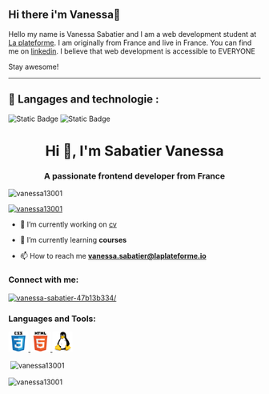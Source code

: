 ## Hi there i'm Vanessa👋

<!--
**vanessa13001/vanessa13001** is a ✨ _special_ ✨ repository because its `README.md` (this file) appears on your GitHub profile.-->

Hello my name is Vanessa Sabatier and I am a web development student at [La plateforme](https://laplateforme.io/). I am originally from France and live in France. You can find me on [linkedin](https://www.linkedin.com/in/vanessa-sabatier-47b13b334/).
I believe that web development is accessible to EVERYONE

Stay awesome!

---
## 🔧 Langages and technologie :
![Static Badge](https://img.shields.io/badge/code-html5-orange?style=plastic&logo=html5)
![Static Badge](https://img.shields.io/badge/code-css-blue?style=plastic&logo=css3&logoColor=blue)

<h1 align="center">Hi 👋, I'm Sabatier Vanessa</h1>
<h3 align="center">A passionate frontend developer from France</h3>

<p align="left"> <img src="https://komarev.com/ghpvc/?username=vanessa13001&label=Profile%20views&color=0e75b6&style=flat" alt="vanessa13001" /> </p>

<p align="left"> <a href="https://github.com/ryo-ma/github-profile-trophy"><img src="https://github-profile-trophy.vercel.app/?username=vanessa13001" alt="vanessa13001" /></a> </p>

- 🔭 I’m currently working on [cv](https://github.com/vanessa13001/cv)

- 🌱 I’m currently learning **courses**

- 📫 How to reach me **vanessa.sabatier@laplateforme.io**

<h3 align="left">Connect with me:</h3>
<p align="left">
<a href="https://linkedin.com/in/vanessa-sabatier-47b13b334/" target="blank"><img align="center" src="https://raw.githubusercontent.com/rahuldkjain/github-profile-readme-generator/master/src/images/icons/Social/linked-in-alt.svg" alt="vanessa-sabatier-47b13b334/" height="30" width="40" /></a>
</p>

<h3 align="left">Languages and Tools:</h3>
<p align="left"> <a href="https://www.w3schools.com/css/" target="_blank" rel="noreferrer"> <img src="https://raw.githubusercontent.com/devicons/devicon/master/icons/css3/css3-original-wordmark.svg" alt="css3" width="40" height="40"/> </a> <a href="https://www.w3.org/html/" target="_blank" rel="noreferrer"> <img src="https://raw.githubusercontent.com/devicons/devicon/master/icons/html5/html5-original-wordmark.svg" alt="html5" width="40" height="40"/> </a> <a href="https://www.linux.org/" target="_blank" rel="noreferrer"> <img src="https://raw.githubusercontent.com/devicons/devicon/master/icons/linux/linux-original.svg" alt="linux" width="40" height="40"/> </a> </p>

<p>&nbsp;<img align="center" src="https://github-readme-stats.vercel.app/api?username=vanessa13001&show_icons=true&locale=en" alt="vanessa13001" /></p>

<p><img align="center" src="https://github-readme-streak-stats.herokuapp.com/?user=vanessa13001&" alt="vanessa13001" /></p>

